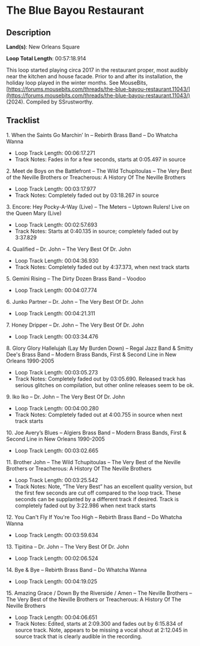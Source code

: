 # The Blue Bayou Restaurant

## Description

**Land(s)**: New Orleans Square

**Loop Total Length**: 00:57:18.914

This loop started playing circa 2017 in the restaurant proper, most audibly near the kitchen and house facade.  Prior to and after its installation, the holiday loop played in the winter months. See MouseBits, [https://forums.mousebits.com/threads/the-blue-bayou-restaurant.11043/](https://forums.mousebits.com/threads/the-blue-bayou-restaurant.11043/) (2024). Compiled by SSrustworthy.

## Tracklist

1\. When the Saints Go Marchin’ In – Rebirth Brass Band – Do Whatcha Wanna

- Loop Track Length: 00:06:17.271
- Track Notes: Fades in for a few seconds, starts at 0:05.497 in source

2\. Meet de Boys on the Battlefront – The Wild Tchupitoulas – The Very Best of the Neville Brothers or Treacherous: A History Of The Neville Brothers

- Loop Track Length: 00:03:17.977
- Track Notes: Completely faded out by 03:18.267 in source

3\. Encore: Hey Pocky-A-Way (Live) – The Meters – Uptown Rulers! Live on the Queen Mary (Live)

- Loop Track Length: 00:02:57.693
- Track Notes: Starts at 0:40.135 in source; completely faded out by 3:37.829

4\. Qualified – Dr. John – The Very Best Of Dr. John

- Loop Track Length: 00:04:36.930
- Track Notes: Completely faded out by 4:37.373, when next track starts

5\. Gemini Rising – The Dirty Dozen Brass Band – Voodoo

- Loop Track Length: 00:04:07.774

6\. Junko Partner – Dr. John – The Very Best Of Dr. John

- Loop Track Length: 00:04:21.311

7\. Honey Dripper – Dr. John – The Very Best Of Dr. John

- Loop Track Length: 00:03:34.476

8\. Glory Glory Hallelujah (Lay My Burden Down) – Regal Jazz Band & Smitty Dee's Brass Band – Modern Brass Bands, First & Second Line in New Orleans 1990-2005

- Loop Track Length: 00:03:05.273
- Track Notes: Completely faded out by 03:05.690. Released track has serious glitches on compilation, but other online releases seem to be ok.

9\. Iko Iko – Dr. John – The Very Best Of Dr. John

- Loop Track Length: 00:04:00.280
- Track Notes: Completely faded out at 4:00.755 in source when next track starts

10\. Joe Avery’s Blues – Algiers Brass Band – Modern Brass Bands, First & Second Line in New Orleans 1990-2005

- Loop Track Length: 00:03:02.665

11\. Brother John – The Wild Tchupitoulas – The Very Best of the Neville Brothers or Treacherous: A History Of The Neville Brothers

- Loop Track Length: 00:03:25.542
- Track Notes: Note, “The Very Best” has an excellent quality version, but the first few seconds are cut off compared to the loop track. These seconds can be supplanted by a different track if desired. Track is completely faded out by 3:22.986 when next track starts

12\. You Can't Fly If You're Too High – Rebirth Brass Band – Do Whatcha Wanna

- Loop Track Length: 00:03:59.634

13\. Tipitina – Dr. John – The Very Best Of Dr. John

- Loop Track Length: 00:02:06.524

14\. Bye & Bye – Rebirth Brass Band – Do Whatcha Wanna

- Loop Track Length: 00:04:19.025

15\. Amazing Grace / Down By the Riverside / Amen – The Neville Brothers – The Very Best of the Neville Brothers or Treacherous: A History Of The Neville Brothers

- Loop Track Length: 00:04:06.651
- Track Notes: Edited, starts at 2:09.300 and fades out by 6:15.834 of source track. Note, appears to be missing a vocal shout at 2:12.045 in source track that is clearly audible in the recording.
